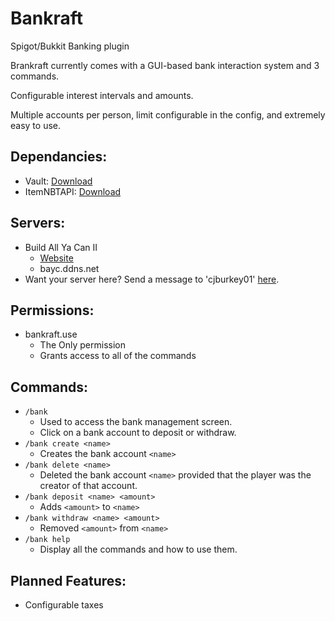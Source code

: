 # Bankraft
Spigot/Bukkit Banking plugin

Brankraft currently comes with a GUI-based bank interaction system and 3 commands.

Configurable interest intervals and amounts.

Multiple accounts per person, limit configurable in the config, and extremely easy to use.

## Dependancies:
* Vault: [Download](http://dev.bukkit.org/bukkit-plugins/vault/)
* ItemNBTAPI: [Download](https://www.spigotmc.org/resources/item-nbt-api.7939/)

## Servers:
* Build All Ya Can II
  * [Website](http://cjburkey.com/bayc/)
  * bayc.ddns.net
* Want your server here?  Send a message to 'cjburkey01' [here](https://www.spigotmc.org/conversations/add).

## Permissions:
* bankraft.use
  * The Only permission
  * Grants access to all of the commands

## Commands:
* ```/bank```
  * Used to access the bank management screen.
  * Click on a bank account to deposit or withdraw.
* ```/bank create <name>```
  * Creates the bank account ```<name>```
* ```/bank delete <name>```
  * Deleted the bank account ```<name>``` provided that the player was the creator of that account.
* ```/bank deposit <name> <amount>```
  * Adds ```<amount>``` to ```<name>```
* ```/bank withdraw <name> <amount>```
  * Removed ```<amount>``` from ```<name>```
* ```/bank help```
  * Display all the commands and how to use them.

## Planned Features:
* Configurable taxes
